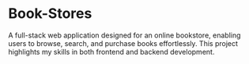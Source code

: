 # Book-Stores
A full-stack web application designed for an online bookstore, enabling users to browse, search, and purchase books effortlessly. This project highlights my skills in both frontend and backend development.
